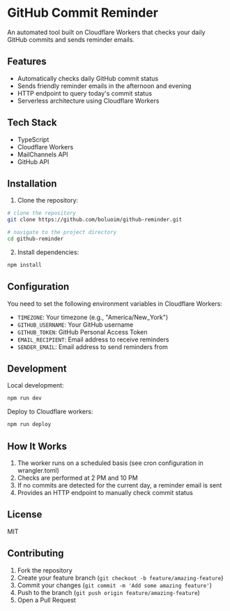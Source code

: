 # GitHub Commit Reminder

An automated tool built on Cloudflare Workers that checks your daily GitHub commits and sends reminder emails.

## Features

- Automatically checks daily GitHub commit status
- Sends friendly reminder emails in the afternoon and evening
- HTTP endpoint to query today's commit status
- Serverless architecture using Cloudflare Workers

## Tech Stack

- TypeScript
- Cloudflare Workers
- MailChannels API
- GitHub API

## Installation

1. Clone the repository:

```bash
# clone the repository
git clone https://github.com/boluoim/github-reminder.git

# navigate to the project directory
cd github-reminder
```

2. Install dependencies:

```bash
npm install
```

## Configuration

You need to set the following environment variables in Cloudflare Workers:

- `TIMEZONE`: Your timezone (e.g., "America/New_York")
- `GITHUB_USERNAME`: Your GitHub username
- `GITHUB_TOKEN`: GitHub Personal Access Token
- `EMAIL_RECIPIENT`: Email address to receive reminders
- `SENDER_EMAIL`: Email address to send reminders from

## Development

Local development:

```bash
npm run dev
```

Deploy to Cloudflare workers:

```bash
npm run deploy
```

## How It Works

1. The worker runs on a scheduled basis (see cron configuration in wrangler.toml)
2. Checks are performed at 2 PM and 10 PM
3. If no commits are detected for the current day, a reminder email is sent
4. Provides an HTTP endpoint to manually check commit status

## License

MIT

## Contributing

1. Fork the repository
2. Create your feature branch (`git checkout -b feature/amazing-feature`)
3. Commit your changes (`git commit -m 'Add some amazing feature'`)
4. Push to the branch (`git push origin feature/amazing-feature`)
5. Open a Pull Request
